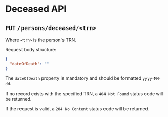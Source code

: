 # Deceased API

## `PUT` `/persons/deceased/<trn>`

Where `<trn>` is the person's TRN.

Request body structure:
```json
{
  "dateOfDeath": ""
}
```

The `dateOfDeath` property is mandatory and should be formatted `yyyy-MM-dd`.

If no record exists with the specified TRN, a `404 Not Found` status code will be returned.

If the request is valid, a `204 No Content` status code will be returned.
